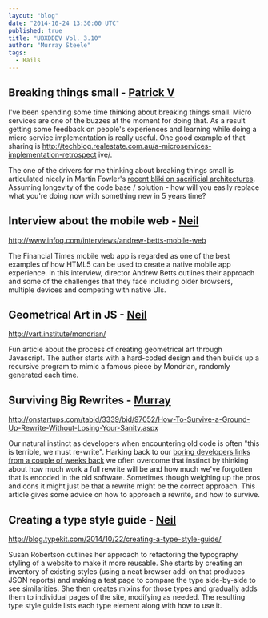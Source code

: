 ```yaml
---
layout: "blog"
date: "2014-10-24 13:30:00 UTC"
published: true
title: "UBXDDEV Vol. 3.10"
author: "Murray Steele"
tags:
  - Rails
---
```


## Breaking things small - [Patrick V](http://www.unboxedconsulting.com/people/patrick-vine/)

I've been spending some time thinking about breaking things small.  Micro
services are one of the buzzes at the moment for doing that.  As a result
getting some feedback on people's experiences and learning while doing a
micro service implementation is really useful.  One good example of that
sharing is 
http://techblog.realestate.com.au/a-microservices-implementation-retrospect
ive/.

The one of the drivers for me thinking about breaking things small is
articulated nicely in Martin Fowler's [recent bliki on sacrificial
architectures](http://martinfowler.com/bliki/SacrificialArchitecture.html).  Assuming
longevity of the code base / solution - how will you easily replace what
you're doing now with something new in 5 years time?

## Interview about the mobile web - [Neil](http://www.unboxedconsulting.com/people/neil-van-beinum)

http://www.infoq.com/interviews/andrew-betts-mobile-web

The Financial Times mobile web app is regarded as one of the best examples of how HTML5 can be used to create a native mobile app experience. In this interview, director Andrew Betts outlines their approach and some of the challenges that they face including older browsers, multiple devices and competing with native UIs.

## Geometrical Art in JS - [Neil](http://www.unboxedconsulting.com/people/neil-van-beinum)

http://vart.institute/mondrian/

Fun article about the process of creating geometrical art through Javascript. The author starts with a hard-coded design and then builds up a recursive program to mimic a famous piece by Mondrian, randomly generated each time.

## Surviving Big Rewrites - [Murray](http://www.unboxedconsulting.com/people/murray-steele)

http://onstartups.com/tabid/3339/bid/97052/How-To-Survive-a-Ground-Up-Rewrite-Without-Losing-Your-Sanity.aspx

Our natural instinct as developers when encountering old code is often "this is terrible, we must re-write".  Harking back to our [boring developers links from a couple of weeks back](http://www.unboxedconsulting.com/blog/ubxddev-vol-38) we often overcome that instinct by thinking about how much work a full rewrite will be and how much we've forgotten that is encoded in the old software.  Sometimes though weighing up the pros and cons it might just be that a rewrite might be the correct approach.  This article gives some advice on how to approach a rewrite, and how to survive.

## Creating a type style guide - [Neil](http://www.unboxedconsulting.com/people/neil-van-beinum)

http://blog.typekit.com/2014/10/22/creating-a-type-style-guide/

Susan Robertson outlines her approach to refactoring the typography styling of a website to make it more reusable. She starts by creating an inventory of existing styles (using a neat browser add-on that produces JSON reports) and making a test page to compare the type side-by-side to see similarities. She then creates mixins for those types and gradually adds them to individual pages of the site, modifying as needed. The resulting type style guide lists each type element along with how to use it.
